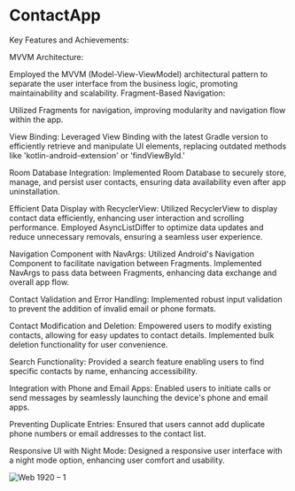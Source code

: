 # ContactApp
Key Features and Achievements:

MVVM Architecture:

Employed the MVVM (Model-View-ViewModel) architectural pattern to separate the user interface from the business logic, promoting maintainability and scalability.
Fragment-Based Navigation:

Utilized Fragments for navigation, improving modularity and navigation flow within the app.

View Binding:
Leveraged View Binding with the latest Gradle version to efficiently retrieve and manipulate UI elements, replacing outdated methods like 'kotlin-android-extension' or 'findViewById.'

Room Database Integration:
Implemented Room Database to securely store, manage, and persist user contacts, ensuring data availability even after app uninstallation.

Efficient Data Display with RecyclerView:
Utilized RecyclerView to display contact data efficiently, enhancing user interaction and scrolling performance.
Employed AsyncListDiffer to optimize data updates and reduce unnecessary removals, ensuring a seamless user experience.

Navigation Component with NavArgs:
Utilized Android's Navigation Component to facilitate navigation between Fragments.
Implemented NavArgs to pass data between Fragments, enhancing data exchange and overall app flow.

Contact Validation and Error Handling:
Implemented robust input validation to prevent the addition of invalid email or phone formats.

Contact Modification and Deletion:
Empowered users to modify existing contacts, allowing for easy updates to contact details.
Implemented bulk deletion functionality for user convenience.

Search Functionality:
Provided a search feature enabling users to find specific contacts by name, enhancing accessibility.

Integration with Phone and Email Apps:
Enabled users to initiate calls or send messages by seamlessly launching the device's phone and email apps.

Preventing Duplicate Entries:
Ensured that users cannot add duplicate phone numbers or email addresses to the contact list.

Responsive UI with Night Mode:
Designed a responsive user interface with a night mode option, enhancing user comfort and usability.

![Web 1920 – 1](https://github.com/ayoubhamouta05/ContactApp/assets/103429679/e4771968-ca27-4014-b0d2-8c8d6febfda5)
